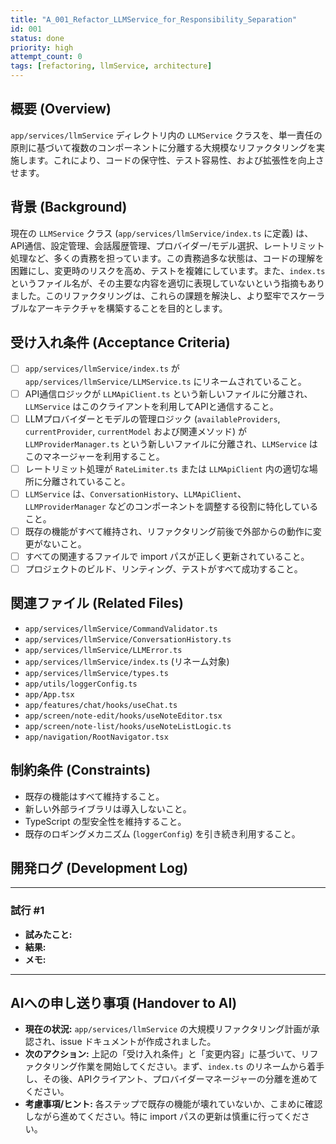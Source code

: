 ```yaml
---
title: "A_001_Refactor_LLMService_for_Responsibility_Separation"
id: 001
status: done
priority: high
attempt_count: 0
tags: [refactoring, llmService, architecture]
---
```


## 概要 (Overview)

`app/services/llmService` ディレクトリ内の `LLMService` クラスを、単一責任の原則に基づいて複数のコンポーネントに分離する大規模なリファクタリングを実施します。これにより、コードの保守性、テスト容易性、および拡張性を向上させます。

## 背景 (Background)

現在の `LLMService` クラス (`app/services/llmService/index.ts` に定義) は、API通信、設定管理、会話履歴管理、プロバイダー/モデル選択、レートリミット処理など、多くの責務を担っています。この責務過多な状態は、コードの理解を困難にし、変更時のリスクを高め、テストを複雑にしています。また、`index.ts` というファイル名が、その主要な内容を適切に表現していないという指摘もありました。このリファクタリングは、これらの課題を解決し、より堅牢でスケーラブルなアーキテクチャを構築することを目的とします。

## 受け入れ条件 (Acceptance Criteria)

- [ ] `app/services/llmService/index.ts` が `app/services/llmService/LLMService.ts` にリネームされていること。
- [ ] API通信ロジックが `LLMApiClient.ts` という新しいファイルに分離され、`LLMService` はこのクライアントを利用してAPIと通信すること。
- [ ] LLMプロバイダーとモデルの管理ロジック (`availableProviders`, `currentProvider`, `currentModel` および関連メソッド) が `LLMProviderManager.ts` という新しいファイルに分離され、`LLMService` はこのマネージャーを利用すること。
- [ ] レートリミット処理が `RateLimiter.ts` または `LLMApiClient` 内の適切な場所に分離されていること。
- [ ] `LLMService` は、`ConversationHistory`、`LLMApiClient`、`LLMProviderManager` などのコンポーネントを調整する役割に特化していること。
- [ ] 既存の機能がすべて維持され、リファクタリング前後で外部からの動作に変更がないこと。
- [ ] すべての関連するファイルで import パスが正しく更新されていること。
- [ ] プロジェクトのビルド、リンティング、テストがすべて成功すること。

## 関連ファイル (Related Files)

- `app/services/llmService/CommandValidator.ts`
- `app/services/llmService/ConversationHistory.ts`
- `app/services/llmService/LLMError.ts`
- `app/services/llmService/index.ts` (リネーム対象)
- `app/services/llmService/types.ts`
- `app/utils/loggerConfig.ts`
- `app/App.tsx`
- `app/features/chat/hooks/useChat.ts`
- `app/screen/note-edit/hooks/useNoteEditor.tsx`
- `app/screen/note-list/hooks/useNoteListLogic.ts`
- `app/navigation/RootNavigator.tsx`

## 制約条件 (Constraints)

- 既存の機能はすべて維持すること。
- 新しい外部ライブラリは導入しないこと。
- TypeScript の型安全性を維持すること。
- 既存のロギングメカニズム (`loggerConfig`) を引き続き利用すること。

## 開発ログ (Development Log)

---
### 試行 #1

- **試みたこと:** 
- **結果:** 
- **メモ:** 

---

## AIへの申し送り事項 (Handover to AI)

- **現在の状況:** `app/services/llmService` の大規模リファクタリング計画が承認され、issue ドキュメントが作成されました。
- **次のアクション:** 上記の「受け入れ条件」と「変更内容」に基づいて、リファクタリング作業を開始してください。まず、`index.ts` のリネームから着手し、その後、APIクライアント、プロバイダーマネージャーの分離を進めてください。
- **考慮事項/ヒント:** 各ステップで既存の機能が壊れていないか、こまめに確認しながら進めてください。特に import パスの更新は慎重に行ってください。
